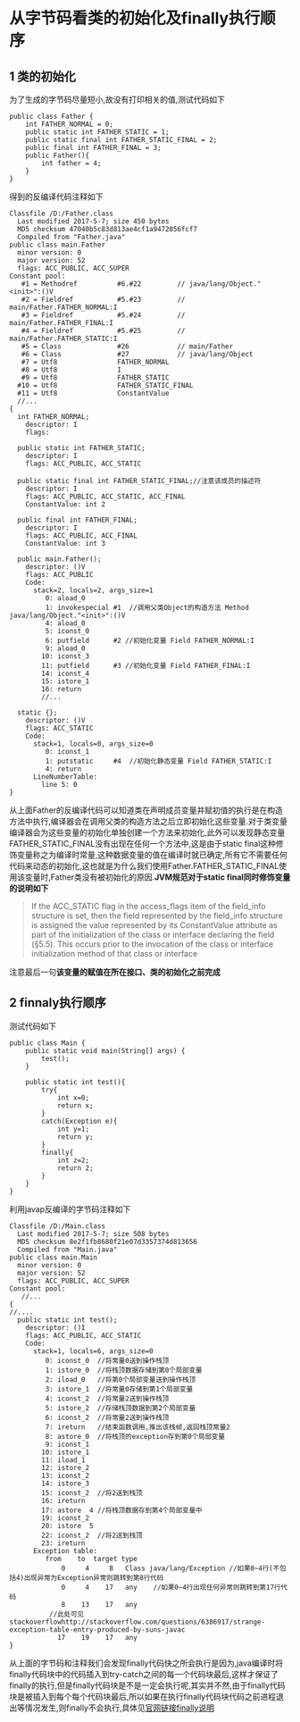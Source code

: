 # 从字节码看类的初始化及finally执行顺序

## 1 类的初始化

为了生成的字节码尽量短小,故没有打印相关的值,测试代码如下

```
public class Father {
	int FATHER_NORMAL = 0;
	public static int FATHER_STATIC = 1;
	public static final int FATHER_STATIC_FINAL = 2;
	public final int FATHER_FINAL = 3;
	public Father(){
		int father = 4;
	}
}
```

得到的反编译代码注释如下

```
Classfile /D:/Father.class
  Last modified 2017-5-7; size 450 bytes
  MD5 checksum 47040b5c83d813ae4cf1a9472056fcf7
  Compiled from "Father.java"
public class main.Father
  minor version: 0
  major version: 52
  flags: ACC_PUBLIC, ACC_SUPER
Constant pool:
   #1 = Methodref          #6.#22         // java/lang/Object."<init>":()V
   #2 = Fieldref           #5.#23         // main/Father.FATHER_NORMAL:I
   #3 = Fieldref           #5.#24         // main/Father.FATHER_FINAL:I
   #4 = Fieldref           #5.#25         // main/Father.FATHER_STATIC:I
   #5 = Class              #26            // main/Father
   #6 = Class              #27            // java/lang/Object
   #7 = Utf8               FATHER_NORMAL
   #8 = Utf8               I
   #9 = Utf8               FATHER_STATIC
  #10 = Utf8               FATHER_STATIC_FINAL
  #11 = Utf8               ConstantValue 
  //...
{
  int FATHER_NORMAL;
    descriptor: I
    flags:

  public static int FATHER_STATIC;
    descriptor: I
    flags: ACC_PUBLIC, ACC_STATIC

  public static final int FATHER_STATIC_FINAL;//注意该成员的描述符
    descriptor: I
    flags: ACC_PUBLIC, ACC_STATIC, ACC_FINAL
    ConstantValue: int 2

  public final int FATHER_FINAL;
    descriptor: I
    flags: ACC_PUBLIC, ACC_FINAL
    ConstantValue: int 3

  public main.Father();
    descriptor: ()V
    flags: ACC_PUBLIC
    Code:
      stack=2, locals=2, args_size=1
         0: aload_0
         1: invokespecial #1  //调用父类Object的构造方法 Method java/lang/Object."<init>":()V
         4: aload_0
         5: iconst_0
         6: putfield      #2 //初始化变量 Field FATHER_NORMAL:I
         9: aload_0
        10: iconst_3
        11: putfield      #3 //初始化变量 Field FATHER_FINAL:I
        14: iconst_4
        15: istore_1
        16: return
        //...

  static {};
    descriptor: ()V
    flags: ACC_STATIC
    Code:
      stack=1, locals=0, args_size=0
         0: iconst_1
         1: putstatic     #4  //初始化静态变量 Field FATHER_STATIC:I
         4: return
      LineNumberTable:
        line 5: 0
}
```

从上面Father的反编译代码可以知道类在声明成员变量并赋初值的执行是在构造方法中执行,编译器会在调用父类的构造方法之后立即初始化这些变量.对于类变量编译器会为这些变量的初始化单独创建一个方法来初始化,此外可以发现静态变量FATHER_STATIC_FINAL没有出现在任何一个方法中,这是由于static final这种修饰变量称之为编译时常量,这种数据变量的值在编译时就已确定,所有它不需要任何代码来动态的初始化,这也就是为什么我们使用Father.FATHER_STATIC_FINAL使用该变量时,Father类没有被初始化的原因.**JVM规范对于static final同时修饰变量的说明如下**

>If the ACC_STATIC flag in the access_flags item of the field_info structure is set, then the field represented by the field_info structure is assigned the value represented by its ConstantValue attribute as part of the initialization of the class or interface declaring the field (§5.5). This occurs prior to the invocation of the class or interface initialization method of that class or interface

注意最后一句**该变量的赋值在所在接口、类的初始化之前完成**

## 2 finnaly执行顺序

测试代码如下

```
public class Main {
	public static void main(String[] args) {
		test();
	}
	
	public static int test(){
		try{
			int x=0;
			return x;
		}
		catch(Exception e){
			int y=1;
			return y;
		}
		finally{
			int z=2;
			return 2;
		}
	}
}
```

利用javap反编译的字节码注释如下

```
Classfile /D:/Main.class
  Last modified 2017-5-7; size 508 bytes
  MD5 checksum 8e2f1fb8680f21e07d3357374d813656
  Compiled from "Main.java"
public class main.Main
  minor version: 0
  major version: 52
  flags: ACC_PUBLIC, ACC_SUPER
Constant pool:
   //...
{
//....
  public static int test();
    descriptor: ()I
    flags: ACC_PUBLIC, ACC_STATIC
    Code:
      stack=1, locals=6, args_size=0
         0: iconst_0  //将常量0送到操作栈顶
         1: istore_0  //将栈顶数据存储到第0个局部变量
         2: iload_0   //将第0个局部变量送到操作栈顶
         3: istore_1  //将常量0存储到第1个局部变量
         4: iconst_2  //将常量2送到操作栈顶
         5: istore_2  //存储栈顶数据到第2个局部变量
         6: iconst_2  //将常量2送到操作栈顶
         7: ireturn   //结束函数调用,推出该栈帧,返回栈顶常量2
         8: astore_0  //将栈顶的exception存到第0个局部变量
         9: iconst_1
        10: istore_1
        11: iload_1
        12: istore_2
        13: iconst_2
        14: istore_3
        15: iconst_2  //将2送到栈顶
        16: ireturn
        17: astore  4 //将栈顶数据存到第4个局部变量中
        19: iconst_2
        20: istore  5
        22: iconst_2  //将2送到栈顶
        23: ireturn
      Exception table:
         from    to  target type
             0     4     8   Class java/lang/Exception //如果0~4行(不包括4)出现异常为Exception异常则跳转到第8行代码
             0     4    17   any    //如果0~4行出现任何异常则跳转到第17行代码
             8    13    17   any
          //此处可见stackoverflowhttp://stackoverflow.com/questions/6386917/strange-exception-table-entry-produced-by-suns-javac 
            17    19    17   any
}
```

从上面的字节码和注释我们会发现finally代码快之所会执行是因为,java编译时将finally代码块中的代码插入到try-catch之间的每一个代码块最后,这样才保证了finally的执行,但是finally代码块是不是一定会执行呢,其实并不然,由于finally代码块是被插入到每个每个代码块最后,所以如果在执行finally代码块代码之前进程退出等情况发生,则finally不会执行,具体见[官网链接finally说明](https://docs.oracle.com/javase/tutorial/essential/exceptions/finally.html)
